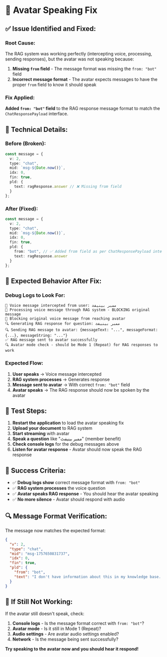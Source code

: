 # 🎤 Avatar Speaking Fix

## ✅ **Issue Identified and Fixed:**

### **Root Cause:**
The RAG system was working perfectly (intercepting voice, processing, sending responses), but the avatar was not speaking because:

1. **Missing `from` field** - The message format was missing the `from: "bot"` field
2. **Incorrect message format** - The avatar expects messages to have the proper `from` field to know it should speak

### **Fix Applied:**
**Added `from: "bot"` field** to the RAG response message format to match the `ChatResponsePayload` interface.

## 🔧 **Technical Details:**

### **Before (Broken):**
```typescript
const message = {
  v: 2,
  type: "chat",
  mid: `msg-${Date.now()}`,
  idx: 0,
  fin: true,
  pld: {
    text: ragResponse.answer // ❌ Missing from field
  }
};
```

### **After (Fixed):**
```typescript
const message = {
  v: 2,
  type: "chat",
  mid: `msg-${Date.now()}`,
  idx: 0,
  fin: true,
  pld: {
    from: "bot", // ✅ Added from field as per ChatResponsePayload interface
    text: ragResponse.answer
  }
};
```

## 🎯 **Expected Behavior After Fix:**

### **Debug Logs to Look For:**
```
🎤 Voice message intercepted from user: ممبر بینیفٹ
🧠 Processing voice message through RAG system - BLOCKING original message
🚫 Blocking original voice message from reaching avatar
🔍 Generating RAG response for question: ممبر بینیفٹ
🔍 Sending RAG message to avatar: {messageText: "...", messageFormat: {...}, messageString: "..."}
✅ RAG message sent to avatar successfully
🔍 Avatar mode check - should be Mode 1 (Repeat) for RAG responses to work
```

### **Expected Flow:**
1. **User speaks** → Voice message intercepted
2. **RAG system processes** → Generates response
3. **Message sent to avatar** → With correct `from: "bot"` field
4. **Avatar speaks** → The RAG response should now be spoken by the avatar

## 🧪 **Test Steps:**

1. **Restart the application** to load the avatar speaking fix
2. **Upload your document** to RAG system
3. **Start streaming** with avatar
4. **Speak a question** like "ممبر بینیفٹ" (member benefit)
5. **Check console logs** for the debug messages above
6. **Listen for avatar response** - Avatar should now speak the RAG response

## 🎯 **Success Criteria:**

- ✅ **Debug logs show** correct message format with `from: "bot"`
- ✅ **RAG system processes** the voice question
- ✅ **Avatar speaks RAG response** - You should hear the avatar speaking
- ✅ **No more silence** - Avatar should respond with audio

## 🔍 **Message Format Verification:**

The message now matches the expected format:
```json
{
  "v": 2,
  "type": "chat",
  "mid": "msg-1757650831737",
  "idx": 0,
  "fin": true,
  "pld": {
    "from": "bot",
    "text": "I don't have information about this in my knowledge base..."
  }
}
```

## 🎯 **If Still Not Working:**

If the avatar still doesn't speak, check:
1. **Console logs** - Is the message format correct with `from: "bot"`?
2. **Avatar mode** - Is it still in Mode 1 (Repeat)?
3. **Audio settings** - Are avatar audio settings enabled?
4. **Network** - Is the message being sent successfully?

**Try speaking to the avatar now and you should hear it respond!**
